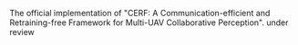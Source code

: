 The official implementation of "CERF: A Communication-efficient and Retraining-free Framework for Multi-UAV Collaborative Perception".
under review

